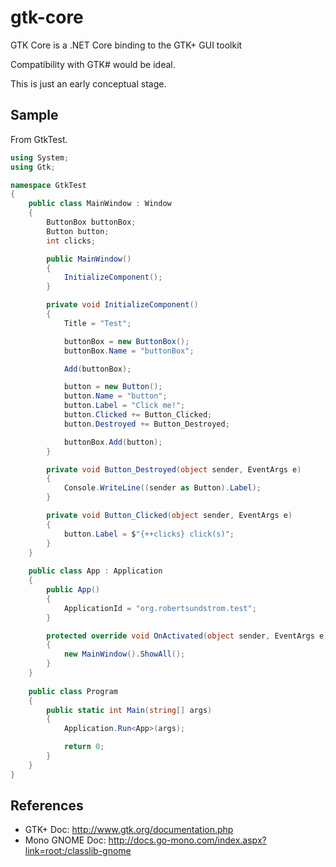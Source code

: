 # gtk-core
GTK Core is a .NET Core binding to the GTK+ GUI toolkit

Compatibility with GTK# would be ideal.

This is just an early conceptual stage.

## Sample

From GtkTest.

```csharp
using System;
using Gtk;

namespace GtkTest
{
    public class MainWindow : Window
    {
        ButtonBox buttonBox;
        Button button;
        int clicks;

        public MainWindow()
        {
            InitializeComponent();
        }

        private void InitializeComponent()
        {
            Title = "Test";

            buttonBox = new ButtonBox();
            buttonBox.Name = "buttonBox";

            Add(buttonBox);

            button = new Button();
            button.Name = "button";
            button.Label = "Click me!";
            button.Clicked += Button_Clicked;
            button.Destroyed += Button_Destroyed;

            buttonBox.Add(button);
        }

        private void Button_Destroyed(object sender, EventArgs e)
        {
            Console.WriteLine((sender as Button).Label);
        }

        private void Button_Clicked(object sender, EventArgs e)
        {
            button.Label = $"{++clicks} click(s)";
        }
    }
    
    public class App : Application
    {
        public App()
        {
            ApplicationId = "org.robertsundstrom.test";
        }

        protected override void OnActivated(object sender, EventArgs e)
        {
            new MainWindow().ShowAll();
        }
    }
    
    public class Program
    {
        public static int Main(string[] args)
        {
            Application.Run<App>(args);

            return 0;
        }
    }
}
```

## References

* GTK+ Doc: http://www.gtk.org/documentation.php
* Mono GNOME Doc: http://docs.go-mono.com/index.aspx?link=root:/classlib-gnome
